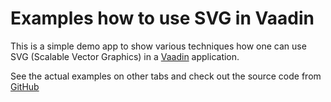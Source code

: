 # Examples how to use SVG in Vaadin

This is a simple demo app to show various techniques how one can use SVG (Scalable Vector Graphics) in a [Vaadin](https://vaadin.com/framework/) application.

See the actual examples on other tabs and check out the source code from [GitHub](https://github.com/mstahv/svgexamples/)
